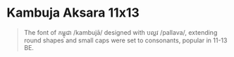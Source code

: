 # Kambuja Aksara 11x13

> The font of កម្ពុជា /kambujā/ designed with បល្លវ /pallava/, extending round shapes and small caps were set to consonants, popular in 11-13 BE.